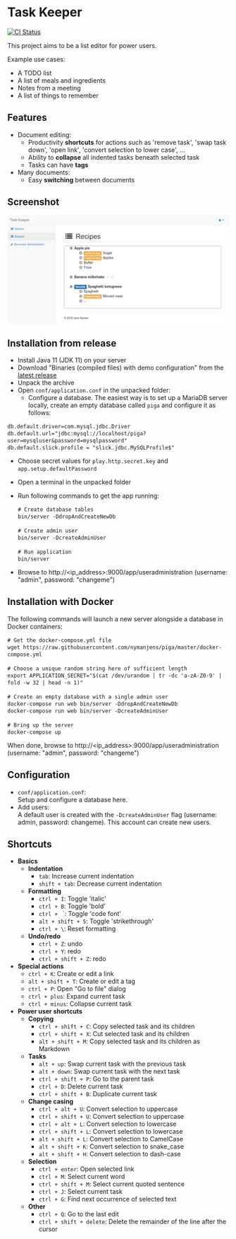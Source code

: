Task Keeper
===========

[![CI Status](https://github.com/nymanjens/piga/actions/workflows/ci.yml/badge.svg)](https://github.com/nymanjens/piga/actions)

This project aims to be a list editor for power users.

Example use cases:

* A TODO list
* A list of meals and ingredients
* Notes from a meeting
* A list of things to remember

## Features

* Document editing:
    * Productivity **shortcuts** for actions such as 'remove task', 'swap task down',
      'open link', 'convert selection to lower case', ...
    * Ability to **collapse** all indented tasks beneath selected task
    * Tasks can have **tags**
* Many documents:
    * Easy **switching** between documents

## Screenshot

![screenshot](screenshot.png "Screenshot")

## Installation from release

- Install Java 11 (JDK 11) on your server
- Download "Binaries (compiled files) with demo configuration" from the [latest
  release](https://github.com/nymanjens/piga/releases)
- Unpack the archive
- Open `conf/application.conf` in the unpacked folder:
  - Configure a database. The easiest way is to set up a MariaDB server locally,
    create an empty database called `piga` and configure it as follows:

```
db.default.driver=com.mysql.jdbc.Driver
db.default.url="jdbc:mysql://localhost/piga?user=mysqluser&password=mysqlpassword"
db.default.slick.profile = "slick.jdbc.MySQLProfile$"
```

  - Choose secret values for `play.http.secret.key` and `app.setup.defaultPassword`

- Open a terminal in the unpacked folder
- Run following commands to get the app running:

    ```
    # Create database tables
    bin/server -DdropAndCreateNewDb

    # Create admin user
    bin/server -DcreateAdminUser

    # Run application
    bin/server
    ```

- Browse to http://<ip_address>:9000/app/useradministration (username: "admin", password: "changeme")

## Installation with Docker

The following commands will launch a new server alongside a database in Docker containers:

```
# Get the docker-compose.yml file
wget https://raw.githubusercontent.com/nymanjens/piga/master/docker-compose.yml

# Choose a unique random string here of sufficient length
export APPLICATION_SECRET="$(cat /dev/urandom | tr -dc 'a-zA-Z0-9' | fold -w 32 | head -n 1)"

# Create an empty database with a single admin user
docker-compose run web bin/server -DdropAndCreateNewDb
docker-compose run web bin/server -DcreateAdminUser

# Bring up the server
docker-compose up
```

When done, browse to http://<ip_address>:9000/app/useradministration (username: "admin", password: "changeme")

## Configuration
- `conf/application.conf`:<br>
  Setup and configure a database here.
- Add users:<br>
  A default user is created with the `-DcreateAdminUser` flag (username: admin, password:
  changeme). This account can create new users.

## Shortcuts

- **Basics**
    - **Indentation**
        - `tab`: Increase current indentation
        - `shift + tab`: Decrease current indentation
    - **Formatting**
        - `ctrl + I`: Toggle 'italic'
        - `ctrl + B`: Toggle 'bold'
        - ``ctrl + `` `: Toggle 'code font'
        - `alt + shift + 5`: Toggle 'strikethrough'
        - `ctrl + \`: Reset formatting
    - **Undo/redo**
        - `ctrl + Z`: undo
        - `ctrl + Y`: redo
        - `ctrl + shift + Z`: redo
- **Special actions**
    - `ctrl + K`: Create or edit a link
    - `alt + shift + T`: Create or edit a tag
    - `ctrl + P`: Open "Go to file" dialog
    - `ctrl + plus`: Expand current task
    - `ctrl + minus`: Collapse current task
- **Power user shortcuts**
    - **Copying**
        - `ctrl + shift + C`: Copy selected task and its children
        - `ctrl + shift + X`: Cut selected task and its children
        - `alt + shift + M`: Copy selected task and its children as Markdown
    - **Tasks**
        - `alt + up`: Swap current task with the previous task
        - `alt + down`: Swap current task with the next task
        - `ctrl + shift + P`: Go to the parent task
        - `ctrl + D`: Delete current task
        - `ctrl + shift + B`: Duplicate current task
    - **Change casing**
        - `ctrl + alt + U`: Convert selection to uppercase
        - `ctrl + shift + U`: Convert selection to uppercase
        - `ctrl + alt + L`: Convert selection to lowercase
        - `ctrl + shift + L`: Convert selection to lowercase
        - `alt + shift + L`: Convert selection to CamelCase
        - `alt + shift + K`: Convert selection to snake_case
        - `alt + shift + H`: Convert selection to dash-case
    - **Selection**
        - `ctrl + enter`: Open selected link
        - `ctrl + M`: Select current word
        - `ctrl + shift + M`: Select current quoted sentence
        - `ctrl + J`: Select current task
        - `ctrl + G`: Find next occurrence of selected text
    - **Other**
        - `ctrl + Q`: Go to the last edit
        - `ctrl + shift + delete`: Delete the remainder of the line after the cursor

